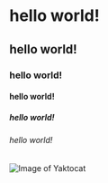 # hello world!
## hello world!
### hello world!
#### hello world!
##### hello world!
###### hello world!
![Image of Yaktocat](https://octodex.github.com/images/yaktocat.png)
